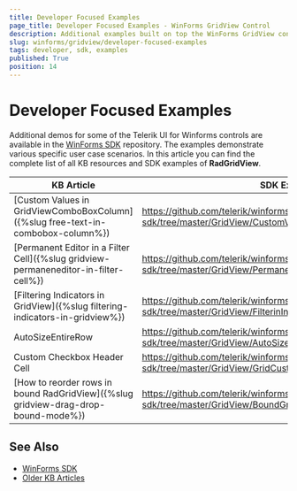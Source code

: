 ```yaml
---
title: Developer Focused Examples
page_title: Developer Focused Examples - WinForms GridView Control
description: Additional examples built on top the WinForms GridView control.
slug: winforms/gridview/developer-focused-examples
tags: developer, sdk, examples
published: True
position: 14
---
```


# Developer Focused Examples

Additional demos for some of the Telerik UI for Winforms controls are available in the [WinForms SDK](https://github.com/telerik/winforms-sdk) repository. The examples demonstrate various specific user case scenarios. In this article you can find the complete list of all KB resources and SDK examples of **RadGridView**.

|KB Article|SDK Example|
|------|------|
|[Custom Values in GridViewComboBoxColumn]({%slug free-text-in-combobox-column%})|https://github.com/telerik/winforms-sdk/tree/master/GridView/CustomValuesInGridViewComboBoxColumn|
|[Permanent Editor in a Filter Cell]({%slug gridview-permaneneditor-in-filter-cell%})|https://github.com/telerik/winforms-sdk/tree/master/GridView/PermanentDropDownListEditorInFilterCell|
|[Filtering Indicators in GridView]({%slug filtering-indicators-in-gridview%})|https://github.com/telerik/winforms-sdk/tree/master/GridView/FilterinIngIndicatorsInGridView|
|AutoSizeEntireRow|https://github.com/telerik/winforms-sdk/tree/master/GridView/AutoSizeEntireRow|
|Custom Checkbox Header Cell|https://github.com/telerik/winforms-sdk/tree/master/GridView/GridCustomHeaderCheckox|
|[How to reorder rows in bound RadGridView]({%slug gridview-drag-drop-bound-mode%})|https://github.com/telerik/winforms-sdk/tree/master/GridView/BoundGridReorderRows|

## See Also

* [WinForms SDK](https://github.com/telerik/winforms-sdk)
* [Older KB Articles](https://www.telerik.com/support/kb/winforms/gridview)